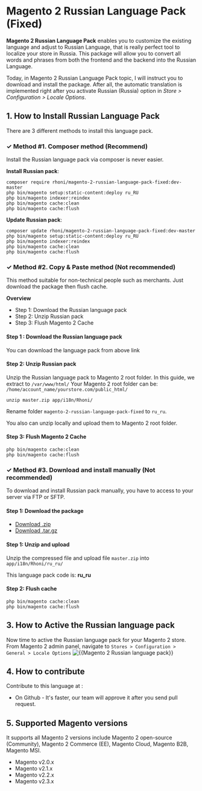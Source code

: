 # Magento 2 Russian Language Pack (Fixed)

**Magento 2 Russian Language Pack** enables you to customize the existing language and adjust to Russian Language, that is really perfect tool to localize your store in Russia. This package will allow you to convert all words and phrases from both the frontend and the backend into the Russian Language.

Today, in Magento 2 Russian Language Pack topic, I will instruct you to download and install the package. After all, the automatic translation is implemented right after you activate Russian (Russia) option in *Store > Configuration > Locale Options*.

## 1. How to Install Russian Language Pack

There are 3 different methods to install this language pack.

### ✓ Method #1. Composer method (Recommend)

Install the Russian language pack via composer is never easier.

**Install Russian pack**:

```
composer require rhoni/magento-2-russian-language-pack-fixed:dev-master
php bin/magento setup:static-content:deploy ru_RU
php bin/magento indexer:reindex
php bin/magento cache:clean
php bin/magento cache:flush

```


**Update  Russian pack**:

```
composer update rhoni/magento-2-russian-language-pack-fixed:dev-master
php bin/magento setup:static-content:deploy ru_RU
php bin/magento indexer:reindex
php bin/magento cache:clean
php bin/magento cache:flush

```

### ✓ Method #2. Copy & Paste method (Not recommended)

This method suitable for non-technical people such as merchants. Just download the package then flush cache.

**Overview**

- Step 1: Download the Russian language pack
- Step 2: Unzip Russian pack
- Step 3: Flush Magento 2 Cache

#### Step 1 : Download the Russian language pack

You can download the language pack from above link

#### Step 2: Unzip Russian pack

Unzip the Russian language pack to Magento 2 root folder. In this guide, we extract to `/var/www/html/`
Your Magento 2 root folder can be: `/home/account_name/yourstore.com/public_html/`

```
unzip master.zip app/i18n/Rhoni/
```

Rename folder `magento-2-russian-language-pack-fixed` to `ru_ru`.


You also can unzip locally and upload them to Magento 2 root folder.

#### Step 3: Flush Magento 2 Cache

```
php bin/magento cache:clean
php bin/magento cache:flush
```

### ✓ Method #3. Download and install manually (Not recommended)

To download and install Russian pack manually, you have to access to your server via FTP or SFTP.

#### Step 1: Download the package

- [Download .zip](https://github.com/rhoni/magento-2-russian-language-pack-fixed/archive/master.zip)
- [Download .tar.gz](https://github.com/rhoni/magento-2-russian-language-pack-fixed/tarball/master)

#### Step 1: Unzip and upload

Unzip the compressed file and upload file `master.zip` into `app/i18n/Rhoni/ru_ru/`

This language pack code is: **ru_ru**

#### Step 2: Flush cache

```
php bin/magento cache:clean
php bin/magento cache:flush
```

## 3. How to Active the Russian language pack 

Now time to active the Russian language pack for your Magento 2 store. From Magento 2 admin panel, navigate to `Stores > Configuration > General > Locale Options`
![{{Magento 2 Russian language pack}}](https://camo.githubusercontent.com/5e1749085c3a4ba69b1184e84c5705c7dff33ff1/68747470733a2f2f63646e2e6d616765706c617a612e636f6d2f6d656469612f67656e6572616c2f6150535541306c2e706e67)


## 4. How to contribute

Contribute to this language at :
- On Github - It's faster, our team will approve it after you send pull request.

## 5. Supported Magento versions

It supports all Magento 2 versions include Magento 2 open-source (Community), Magento 2 Commerce (EE), Magento Cloud, Magento B2B, Magento MSI.

- Magento v2.0.x
- Magento v2.1.x
- Magento v2.2.x
- Magento v2.3.x
